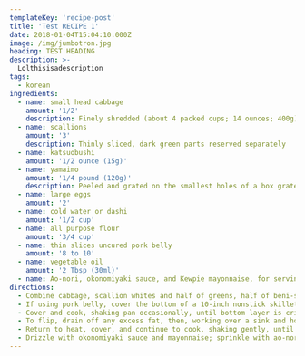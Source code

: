 ```yaml
---
templateKey: 'recipe-post'
title: 'Test RECIPE 1'
date: 2018-01-04T15:04:10.000Z
image: /img/jumbotron.jpg
heading: TEST HEADING
description: >-
  Lolthisisadescription
tags:
  - korean
ingredients:
  - name: small head cabbage
    amount: '1/2'
    description: Finely shredded (about 4 packed cups; 14 ounces; 400g)
  - name: scallions
    amount: '3'
    description: Thinly sliced, dark green parts reserved separately
  - name: katsuobushi
    amount: '1/2 ounce (15g)'
  - name: yamaimo
    amount: '1/4 pound (120g)'
    description: Peeled and grated on the smallest holes of a box grater
  - name: large eggs
    amount: '2'
  - name: cold water or dashi
    amount: '1/2 cup'
  - name: all purpose flour
    amount: '3/4 cup'
  - name: thin slices uncured pork belly
    amount: '8 to 10'
  - name: vegetable oil
    amount: '2 Tbsp (30ml)'
  - name: Ao-nori, okonomiyaki sauce, and Kewpie mayonnaise, for serving
directions:
  - Combine cabbage, scallion whites and half of greens, half of beni-shoga, 3/4 of katsuobushi, yamaimo, eggs, and water (or dashi) in a large bowl. Sprinkle with flour. Stir with a fork and beat heavily until a thick batter with plenty of bubbles forms. Set aside.
  - If using pork belly, cover the bottom of a 10-inch nonstick skillet with pork belly and set over medium heat. Add okonomiyaki mixture and spread into an even layer with a fork. If not using pork belly, heat vegetable oil in skillet over medium heat until shimmering. Add okonomiyaki mixture and spread into an even layer with a fork.
  - Cover and cook, shaking pan occasionally, until bottom layer is crisp and well browned, about 10 minutes, lowering heat as necessary if cabbage threatens to burn.
  - To flip, drain off any excess fat, then, working over a sink and holding the lid tightly against pan with a pot holder, flip entire pan and lid over so that okonomiyaki transfers to pan lid. Remove pan, then carefully slide okonomiyaki off lid and back into pan, browned side up.
  - Return to heat, cover, and continue to cook, shaking gently, until both sides are browned and okonomiyaki is not runny but still custardy and tender in the center, about 8 minutes longer. Transfer to a serving platter, pork side up.
  - Drizzle with okonomiyaki sauce and mayonnaise; sprinkle with ao-nori, remaining beni-shoga, remaining katsuobushi, and remaining scallion greens; and serve immediately off of a communal plate.
---
```

